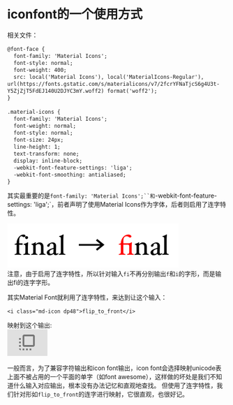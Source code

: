 # iconfont的一个使用方式  
相关文件：    

```
@font-face {
  font-family: 'Material Icons';
  font-style: normal;
  font-weight: 400;
  src: local('Material Icons'), local('MaterialIcons-Regular'), url(https://fonts.gstatic.com/s/materialicons/v7/2fcrYFNaTjcS6g4U3t-Y5ZjZjT5FdEJ140U2DJYC3mY.woff2) format('woff2');
}

.material-icons {
  font-family: 'Material Icons';
  font-weight: normal;
  font-style: normal;
  font-size: 24px;
  line-height: 1;
  text-transform: none;
  display: inline-block;
  -webkit-font-feature-settings: 'liga';
  -webkit-font-smoothing: antialiased;
}
```
其实最重要的是`font-family: 'Material Icons';``和`-webkit-font-feature-settings: 'liga';`，前者声明了使用Material Icons作为字体，后者则启用了连字特性。  

![](../../images/myblog/lianzifu.png)  
注意，由于启用了连字特性，所以针对输入`fi`不再分别输出`f`和`i`的字形，而是输出fi的连字字形。

其实Material Font就利用了连字特性，来达到让这个输入：  
```
<i class="md-icon dp48">flip_to_front</i>
```   
映射到这个输出:   
![](../../images/myblog/flip.png)   

一般而言，为了兼容字符输出和icon font输出，icon font会选择映射unicode表上面不被占用的一个平面的单字（如font awesome），这样做的坏处是我们不知道什么输入对应输出，根本没有办法记忆和直观地查找。
但使用了连字特性，我们针对形如`flip_to_front`的连字进行映射，它很直观，也很好记。
